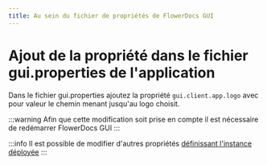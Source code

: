 ```yaml
---
title: Au sein du fichier de propriétés de FlowerDocs GUI
---
```


# Ajout de la propriété dans le fichier gui.properties de l'application

Dans le fichier gui.properties ajoutez la propriété `gui.client.app.logo` avec pour valeur le chemin menant jusqu'au logo choisit.

:::warning
Afin que cette modification soit prise en compte il est nécessaire de redémarrer FlowerDocs GUI
:::

:::info
 Il est possible de modifier d'autres propriétés [définissant l'instance déployée](broken-link.md)
:::

<!--:::info
Retrouvez le module de scope correspondant à cette formation [ici](broken-link.md) 
:::-->